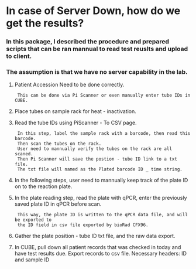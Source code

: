 # In case of Server Down, how do we get the results?

### In this package, I described the procedure and prepared scripts that can be ran mannual to read test reuslts and upload to client.

### The assumption is that we have no server capability in the lab.

1. Patient Accession Need to be done correctly.
    
        This can be done via Pi Scanner or even manually enter tube IDs in CUBE.

2. Place tubes on sample rack for heat - inactivation. 
3. Read the tube IDs using PiScanner - To CSV page. 

        In this step, label the sample rack with a barcode, then read this barcode.
        Then scan the tubes on the rack.
        User need to mannually verify the tubes on the rack are all scaned.
        Then Pi Scanner will save the postion - tube ID link to a txt file.
        The txt file will named as the Plated barcode ID _ time string.

4. In the following steps, user need to mannually keep track of the plate ID on to the reaction plate.
5. In the plate reading step, read the plate with qPCR, enter the previously saved plate ID in qPCR before scan.

        This way, the plate ID is written to the qPCR data file, and will be exported to
        the ID field in csv file exported by bioRad CFX96.


6. Gather the plate position - tube ID txt file, and the raw data export. 


7. In CUBE, pull down all patient records that was checked in today and have test results due. Export 
records to csv file. Necessary headers: ID and sample ID
